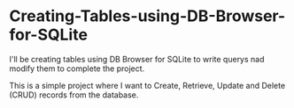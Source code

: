 # Creating-Tables-using-DB-Browser-for-SQLite

I'll be creating tables using DB Browser for SQLite to write querys nad modify them to complete the project.

This is a simple project where I want to Create, Retrieve, Update and Delete (CRUD) records from the database.


